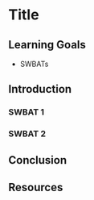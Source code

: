 # Title

## Learning Goals

- SWBATs

## Introduction

### SWBAT 1

### SWBAT 2

## Conclusion

## Resources
